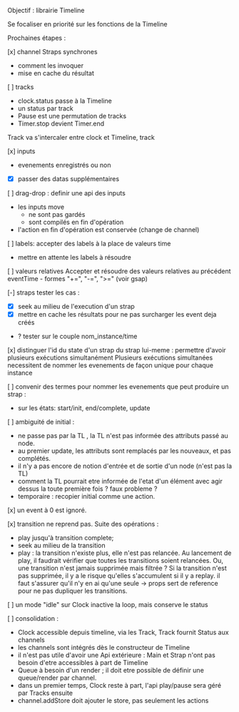 Objectif : librairie Timeline

Se focaliser en priorité sur les fonctions de la Timeline

Prochaines étapes :

[x] channel Straps synchrones

- comment les invoquer
- mise en cache du résultat

[ ] tracks

- clock.status passe à la Timeline
- un status par track
- Pause est une permutation de tracks
- Timer.stop devient Timer.end

Track va s'intercaler entre clock et Timeline,
track

[x] inputs

- evenements enregistrés ou non
- [x] passer des datas supplémentaires

[ ] drag-drop : definir une api des inputs

- les inputs move
  - ne sont pas gardés
  - sont compilés en fin d'opération
- l'action en fin d'opération est conservée (change de channel)

[ ] labels: accepter des labels à la place de valeurs time

- mettre en attente les labels à résoudre

[ ] valeurs relatives
Accepter et résoudre des valeurs relatives au précédent eventTime - formes "+=", "-=", ">=" (voir gsap)

[-] straps tester les cas :

- [x] seek au milieu de l'execution d'un strap
- [x] mettre en cache les résultats pour ne pas surcharger les event deja créés
- ? tester sur le couple nom_instance/time

[x] distinguer l'id du state d'un strap du strap lui-meme : permettre d'avoir plusieurs exécutions simultanément
Plusieurs exécutions simultanées necessitent de nommer les evenements de façon unique pour chaque instance

[ ] convenir des termes pour nommer les evenements que peut produire un strap :

- sur les états: start/init, end/complete, update

[ ] ambiguité de initial :

- ne passe pas par la TL , la TL n'est pas informée des attributs passé au node.
- au premier update, les attributs sont remplacés par les nouveaux, et pas complétés.
- il n'y a pas encore de notion d'entrée et de sortie d'un node (n'est pas la TL)
- comment la TL pourrait etre informée de l'etat d'un élément avec agir dessus la toute première fois ? faux probleme ?
- temporaire : recopier initial comme une action.

[x] un event à 0 est ignoré.

[x] transition ne reprend pas.
Suite des opérations :

- play jusqu'à transition complete;
- seek au milieu de la transition
- play : la transition n'existe plus, elle n'est pas relancée.
  Au lancement de play, il faudrait vérifier que toutes les transitions soient relancées.
  Ou, une transition n'est jamais supprimée mais filtrée ?
  Si la transition n'est pas supprimée, il y a le risque qu'elles s'accumulent si il y a replay. il faut s'assurer qu'il n'y en ai qu'une seule
  -> props sert de reference pour ne pas dupliquer les transitions.

[ ] un mode "idle" sur Clock inactive la loop, mais conserve le status

[ ] consolidation :

- Clock accessible depuis timeline, via les Track, Track fournit Status aux channels
- les channels sont intégrés dès le constructeur de Timeline
- il n'est pas utile d'avoir une Api extérieure : Main et Strap n'ont pas besoin d'etre accessibles à part de Timeline
- Queue à besoin d'un render ; il doit etre possible de définir une queue/render par channel.
- dans un premier temps, Clock reste à part, l'api play/pause sera géré par Tracks ensuite
- channel.addStore doit ajouter le store, pas seulement les actions
